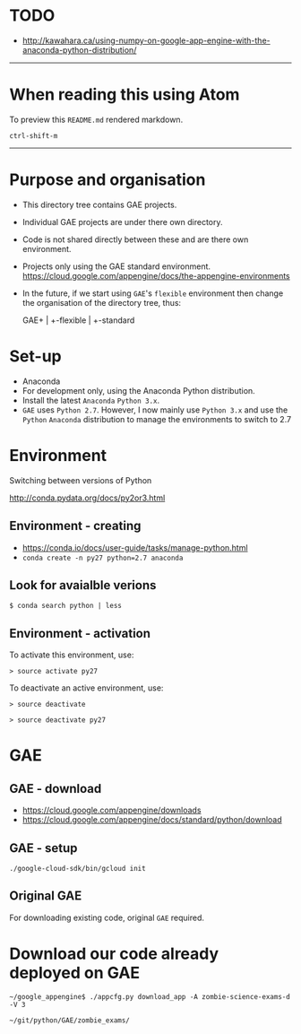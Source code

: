 # TODO

* http://kawahara.ca/using-numpy-on-google-app-engine-with-the-anaconda-python-distribution/

---

# When reading this using Atom

To preview this `README.md` rendered markdown.

    ctrl-shift-m

---

# Purpose and organisation

* This directory tree contains GAE projects.
* Individual GAE projects are under there own directory.
* Code is not shared directly between these and are there own environment.
* Projects only using the GAE standard environment. https://cloud.google.com/appengine/docs/the-appengine-environments
 * In the future, if we start using `GAE`'s `flexible` environment then change the organisation of the directory tree, thus:


    GAE+
       |
       +-flexible
       |
       +-standard

# Set-up

* Anaconda
 * For development only, using the Anaconda Python distribution.
 * Install the latest `Anaconda` `Python 3.x`.
 * `GAE` uses `Python 2.7`. However, I now mainly use `Python 3.x` and use the `Python` `Anaconda` distribution to manage the environments to switch to 2.7

# Environment

Switching between versions of Python

http://conda.pydata.org/docs/py2or3.html

## Environment - creating

* https://conda.io/docs/user-guide/tasks/manage-python.html
* `conda create -n py27 python=2.7 anaconda`

##  Look for avaialble verions

    $ conda search python | less

## Environment - activation

To activate this environment, use:

`> source activate py27`

To deactivate an active environment, use:

`> source deactivate`

`> source deactivate py27`

# GAE

## GAE - download

* https://cloud.google.com/appengine/downloads
* https://cloud.google.com/appengine/docs/standard/python/download

## GAE - setup

`./google-cloud-sdk/bin/gcloud init`

## Original GAE

For downloading existing code, original `GAE` required.

# Download our code already deployed on GAE

`~/google_appengine$ ./appcfg.py download_app -A zombie-science-exams-d -V 3`

`~/git/python/GAE/zombie_exams/`
